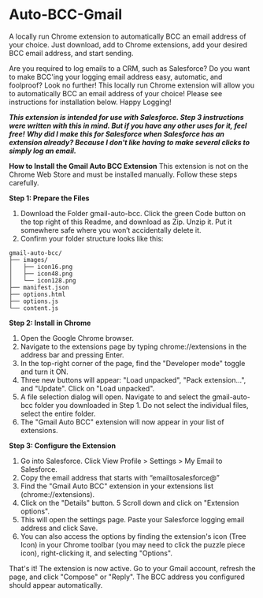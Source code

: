 # Auto-BCC-Gmail
A locally run Chrome extension to automatically BCC an email address of your choice. Just download, add to Chrome extensions, add your desired BCC email address, and start sending.

Are you required to log emails to a CRM, such as Salesforce? Do you want to make BCC'ing your logging email address easy, automatic, and foolproof? Look no further! This locally run Chrome extension will allow you to automatically BCC an email address of your choice! Please see instructions for installation below. Happy Logging!

**_This extension is intended for use with Salesforce. Step 3 instructions were written with this in mind. But if you have any other uses for it, feel free!_**
**_Why did I make this for Salesforce when Salesforce has an extension already? Because I don't like having to make several clicks to simply log an email._**

**How to Install the Gmail Auto BCC Extension**
This extension is not on the Chrome Web Store and must be installed manually. Follow these steps carefully.

**Step 1: Prepare the Files**
 1. Download the Folder gmail-auto-bcc. Click the green Code button on the top right of this Readme, and download as Zip. Unzip it. Put it somewhere safe where you won’t accidentally delete it.
 2. Confirm your folder structure looks like this:
```
gmail-auto-bcc/
├── images/
│   ├── icon16.png
│   ├── icon48.png
│   └── icon128.png
├── manifest.json
├── options.html
├── options.js
└── content.js
```

**Step 2: Install in Chrome**
1. Open the Google Chrome browser.
2. Navigate to the extensions page by typing chrome://extensions in the address bar and pressing Enter.
3. In the top-right corner of the page, find the "Developer mode" toggle and turn it ON.
4. Three new buttons will appear: "Load unpacked", "Pack extension...", and "Update". Click on "Load unpacked".
5. A file selection dialog will open. Navigate to and select the gmail-auto-bcc folder you downloaded in Step 1. Do not select the individual files, select the entire folder.
6. The "Gmail Auto BCC" extension will now appear in your list of extensions.
   
**Step 3: Configure the Extension**
1. Go into Salesforce. Click View Profile > Settings > My Email to Salesforce.
2. Copy the email address that starts with “emailtosalesforce@”
3. Find the "Gmail Auto BCC" extension in your extensions list (chrome://extensions).
4. Click on the "Details" button.
5 Scroll down and click on "Extension options".
6. This will open the settings page. Paste your Salesforce logging email address and click Save.
7. You can also access the options by finding the extension's icon (Tree Icon) in your Chrome toolbar (you may need to click the puzzle piece icon), right-clicking it, and selecting "Options".
   
That's it! The extension is now active. Go to your Gmail account, refresh the page, and click "Compose" or "Reply". The BCC address you configured should appear automatically.
